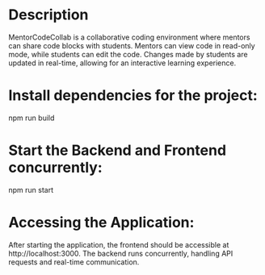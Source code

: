 # Description
MentorCodeCollab is a collaborative coding environment where mentors can share code blocks with students. Mentors can view code in read-only mode, while students can edit the code. Changes made by students are updated in real-time, allowing for an interactive learning experience.

# Install dependencies for the project:
npm run build

# Start the Backend and Frontend concurrently:
npm run start

# Accessing the Application:
After starting the application, the frontend should be accessible at http://localhost:3000.
The backend runs concurrently, handling API requests and real-time communication.